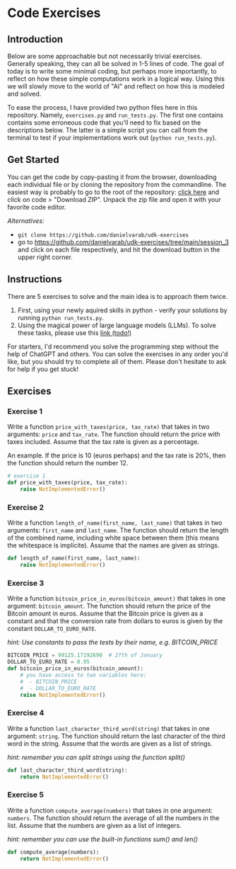 # Code Exercises

## Introduction
Below are some approachable but not necessarily trivial exercises. Generally
speaking, they can all be solved in 1-5 lines of code. The goal of today is 
to write some minimal coding, but perhaps more importantly, to reflect
on how these simple computations work in a logical way. Using this we will
slowly move to the world of "AI" and reflect on how this is modeled and solved.

To ease the process, I have provided two python files here in this repository.
Namely, `exercises.py` and `run_tests.py`. The first one contains contains some
erroneous code that you'll need to fix based on the descriptions below. The latter
is a simple script you can call from the terminal to test if your implementations
work out (`python run_tests.py`).

## Get Started
You can get the code by copy-pasting it from the browser, downloading each individual file or by cloning the repository from the commandline. The easiest way is probably to go to the root of the repository: [click here](https://github.com/danielvarab/udk-exercises) and click on code > "Download ZIP". Unpack the zip file and open it with your favorite code editor.

*Alternatives:*
- `git clone https://github.com/danielvarab/udk-exercises`
- go to https://github.com/danielvarab/udk-exercises/tree/main/session_3 and click on each file respectively, and hit the download button in the upper right corner.


## Instructions

There are 5 exercises to solve and the main idea is to approach them twice.
1. First, using your newly aquired skills in python - verify your solutions by running `python run_tests.py`.
2. Using the magical power of large language models (LLMs). To solve these tasks, please use this [link (todo!)](todo)

For starters, I'd recommend you solve the programming step without the help of ChatGPT and others. You can solve the exercises in any order you'd like, but you should try to complete all of them. Please don't hesitate to ask for help if you get stuck!

## Exercises

### Exercise 1
Write a function `price_with_taxes(price, tax_rate)` that takes in two arguments: `price` and `tax_rate`. The function should return the price with taxes included. Assume that the tax rate is given as a percentage.

An example. If the price is 10 (euros perhaps) and the tax rate is 20%, then the function should return the number 12.
```python
# exercise 1
def price_with_taxes(price, tax_rate):
    raise NotImplementedError()
```

### Exercise 2
Write a function `length_of_name(first_name, last_name)` that takes in two arguments: `first_name` and `last_name`. The function should return the length of the combined name, including white space between them (this means the whitespace is implicite). Assume that the names are given as strings.

```python
def length_of_name(first_name, last_name):
    raise NotImplementedError()
```

### Exercise 3
Write a function `bitcoin_price_in_euros(bitcoin_amount)` that takes in one argument: `bitcoin_amount`. The function should return the price of the Bitcoin amount in euros. Assume that the Bitcoin price is given as a constant and that the conversion rate from dollars to euros is given by the constant `DOLLAR_TO_EURO_RATE`.

*hint: Use constants to pass the tests by their name, e.g. BITCOIN_PRICE*

```python
BITCOIN_PRICE = 99125.17192690  # 27th of January
DOLLAR_TO_EURO_RATE = 0.95
def bitcoin_price_in_euros(bitcoin_amount):
    # you have access to two variables here:
    #  - BITCOIN_PRICE
    #  - DOLLAR_TO_EURO_RATE
    raise NotImplementedError()
```

### Exercise 4
Write a function `last_character_third_word(string)` that takes in one argument: `string`. The function should return the last character of the third word in the string. Assume that the words are given as a list of strings.

*hint: remember you can split strings using the function split()*

```python
def last_character_third_word(string):
    return NotImplementedError()
```

### Exercise 5
Write a function `compute_average(numbers)` that takes in one argument: `numbers`. The function should return the average of all the numbers in the list. Assume that the numbers are given as a list of integers.

*hint: remember you can use the built-in functions sum() and len()*

```python
def compute_average(numbers):
    return NotImplementedError()
```